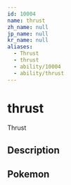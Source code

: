 ```yaml
---
id: 10004
name: thrust
zh_name: null
jp_name: null
kr_name: null
aliases:
  - Thrust
  - thrust
  - ability/10004
  - ability/thrust
---
```

# thrust

Thrust

## Description



## Pokemon



